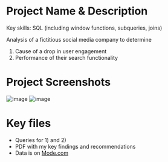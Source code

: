 # Project Name & Description
Key skills: SQL (including window functions, subqueries, joins)

Analysis of a fictitious social media company to determine  
1) Cause of a drop in user engagement
2) Performance of their search functionality

# Project Screenshots
![image](https://github.com/jonathanyang7/yammer_sql_analysis/assets/121763064/fad5a2c4-c6ad-45b1-aaac-cf59f66d1d39)
![image](https://github.com/jonathanyang7/yammer_sql_analysis/assets/121763064/404fcc10-9f3f-442d-9337-3ab6503acd76)

# Key files
- Queries for 1) and 2)  
- PDF with my key findings and recommendations 
- Data is on [Mode.com](https://mode.com/sql-tutorial/sql-business-analytics-training)
